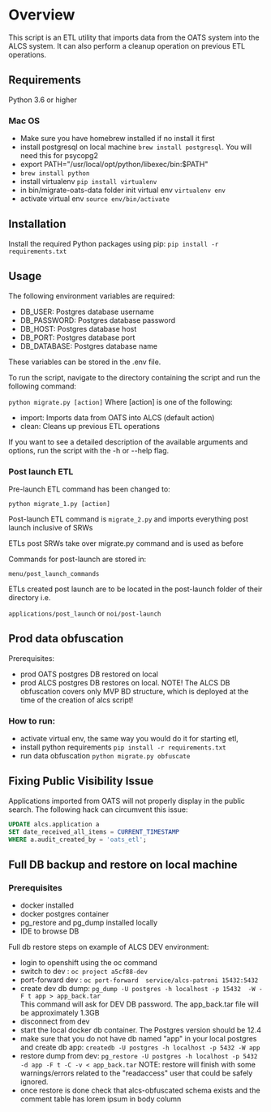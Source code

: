 # Overview

This script is an ETL utility that imports data from the OATS system into the ALCS system. It can also perform a cleanup operation on previous ETL operations.

## Requirements

Python 3.6 or higher

### Mac OS

- Make sure you have homebrew installed if no install it first
- install postgresql on local machine `brew install postgresql`. You will need this for psycopg2
- export PATH="/usr/local/opt/python/libexec/bin:$PATH"
- `brew install python`
- install virtualenv `pip install virtualenv`
- in bin/migrate-oats-data folder init virtual env `virtualenv env`
- activate virtual env `source env/bin/activate`

## Installation

Install the required Python packages using pip:
`pip install -r requirements.txt`

## Usage

The following environment variables are required:

- DB_USER: Postgres database username
- DB_PASSWORD: Postgres database password
- DB_HOST: Postgres database host
- DB_PORT: Postgres database port
- DB_DATABASE: Postgres database name

These variables can be stored in the .env file.

To run the script, navigate to the directory containing the script and run the following command:

`python migrate.py [action]`
Where [action] is one of the following:

- import: Imports data from OATS into ALCS (default action)
- clean: Cleans up previous ETL operations

If you want to see a detailed description of the available arguments and options, run the script with the -h or --help flag.

### Post launch ETL

Pre-launch ETL command has been changed to:

`python migrate_1.py [action]`

Post-launch ETL command is `migrate_2.py` and imports everything post launch inclusive of SRWs

ETLs post SRWs take over migrate.py command and is used as before

Commands for post-launch are stored in:

`menu/post_launch_commands`

ETLs created post launch are to be located in the post-launch folder of their directory i.e.

`applications/post_launch` or `noi/post-launch`


## Prod data obfuscation

Prerequisites:

- prod OATS postgres DB restored on local
- prod ALCS postgres DB restores on local. NOTE! The ALCS DB obfuscation covers only MVP BD structure, which is deployed at the time of the creation of alcs script!

### How to run:

- activate virtual env, the same way you would do it for starting etl,
- install python requirements `pip install -r requirements.txt`
- run data obfuscation `python migrate.py obfuscate`

## Fixing Public Visibility Issue

Applications imported from OATS will not properly display in the public search. The following hack can circumvent this issue:

```sql
UPDATE alcs.application a
SET date_received_all_items = CURRENT_TIMESTAMP
WHERE a.audit_created_by = 'oats_etl';
```

## Full DB backup and restore on local machine

### Prerequisites

- docker installed
- docker postgres container
- pg_restore and pg_dump installed locally
- IDE to browse DB

Full db restore steps on example of ALCS DEV environment:

- login to openshift using the oc command
- switch to dev : `oc project a5cf88-dev`
- port-forward dev : `oc port-forward  service/alcs-patroni 15432:5432`
- create dev db dump: `pg_dump -U postgres -h localhost -p 15432  -W -F t app > app_back.tar`  
  This command will ask for DEV DB password. The app_back.tar file will be approximately 1.3GB
- disconnect from dev
- start the local docker db container. The Postgres version should be 12.4
- make sure that you do not have db named "app" in your local postgres and
  create db app: `createdb -U postgres -h localhost -p 5432 -W app`
- restore dump from dev: `pg_restore -U postgres -h localhost -p 5432 -d app -F t -C -v < app_back.tar`
  NOTE: restore will finish with some warnings/errors related to the "readaccess" user that could be safely ignored.
- once restore is done check that alcs-obfuscated schema exists and the comment table has lorem ipsum in body column
